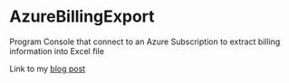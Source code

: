 # AzureBillingExport
Program Console that connect to an Azure Subscription to extract billing information into Excel file

Link to my [blog post](https://jeremiedevillard.wordpress.com/2016/08/19/azure-billing-export-comment-recrer-votre-consommation-azure/)